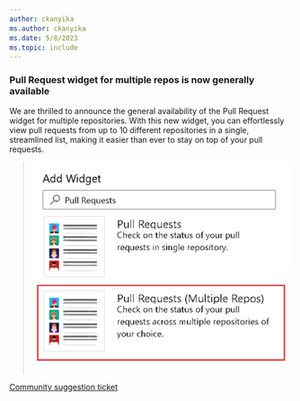 ```yaml
---
author: ckanyika
ms.author: ckanyika
ms.date: 5/8/2023
ms.topic: include
---
```


### Pull Request widget for multiple repos is now generally available

We are thrilled to announce the general availability of the Pull Request widget for multiple repositories. With this new widget, you can effortlessly view pull requests from up to 10 different repositories in a single, streamlined list, making it easier than ever to stay on top of your pull requests.

> ![Multiple repository widget to GA](../../media/221-reporting-01.png)

[Community suggestion ticket](https://developercommunity.visualstudio.com/t/allow-multiple-repository-selection-in-pull-reques/982784)